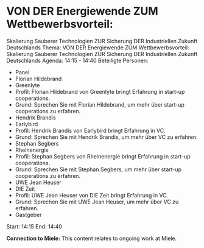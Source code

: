 # VON DER Energiewende ZUM Wettbewerbsvorteil:
Skalierung Sauberer Technologien ZUR Sicherung DER Industriellen Zukunft Deutschlands
Thema: VON DER Energiewende ZUM Wettbewerbsvorteil:
Skalierung Sauberer Technologien ZUR Sicherung DER Industriellen Zukunft Deutschlands
Agenda: 14:15 - 14:40
Beteiligte Personen:
- Panel
- Florian Hildebrand
- Greenlyte
- Profil: Florian Hildebrand von Greenlyte bringt Erfahrung in start-up cooperations.
- Grund: Sprechen Sie mit Florian Hildebrand, um mehr über start-up cooperations zu erfahren.
- Hendrik Brandis
- Earlybird
- Profil: Hendrik Brandis von Earlybird bringt Erfahrung in VC.
- Grund: Sprechen Sie mit Hendrik Brandis, um mehr über VC zu erfahren.
- Stephan Segbers
- Rheinenergie
- Profil: Stephan Segbers von Rheinenergie bringt Erfahrung in start-up cooperations.
- Grund: Sprechen Sie mit Stephan Segbers, um mehr über start-up cooperations zu erfahren.
- UWE Jean Heuser
- DIE Zeit
- Profil: UWE Jean Heuser von DIE Zeit bringt Erfahrung in VC.
- Grund: Sprechen Sie mit UWE Jean Heuser, um mehr über VC zu erfahren.
- Gastgeber

Start: 14:15
End: 14:40

**Connection to Miele:** This content relates to ongoing work at Miele.
